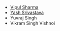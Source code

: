 * [Vipul Sharma](github.com/thevipulsharma)
* [Yash Srivastava](github.com/yashMustak)
* Yuvraj Singh
* Vikram Singh Vishnoi

